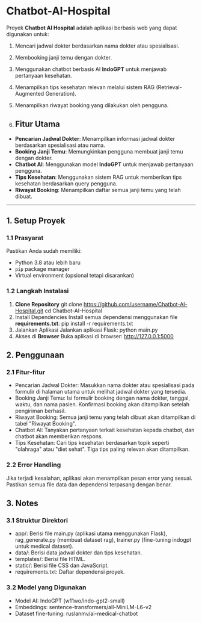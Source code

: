 # Chatbot-AI-Hospital
Proyek **Chatbot AI Hospital** adalah aplikasi berbasis web yang dapat digunakan untuk:
1. Mencari jadwal dokter berdasarkan nama dokter atau spesialisasi.
2. Membooking janji temu dengan dokter.
3. Menggunakan chatbot berbasis AI **IndoGPT** untuk menjawab pertanyaan kesehatan.
4. Menampilkan tips kesehatan relevan melalui sistem RAG (Retrieval-Augmented Generation).
5. Menampilkan riwayat booking yang dilakukan oleh pengguna.

6. ## Fitur Utama
- **Pencarian Jadwal Dokter**: Menampilkan informasi jadwal dokter berdasarkan spesialisasi atau nama.
- **Booking Janji Temu**: Memungkinkan pengguna membuat janji temu dengan dokter.
- **Chatbot AI**: Menggunakan model **IndoGPT** untuk menjawab pertanyaan pengguna.
- **Tips Kesehatan**: Menggunakan sistem RAG untuk memberikan tips kesehatan berdasarkan query pengguna.
- **Riwayat Booking**: Menampilkan daftar semua janji temu yang telah dibuat.

---

## 1. **Setup Proyek**

### **1.1 Prasyarat**
Pastikan Anda sudah memiliki:
- Python 3.8 atau lebih baru
- `pip` package manager
- Virtual environment (opsional tetapi disarankan)

### **1.2 Langkah Instalasi**
1. **Clone Repository**
   git clone https://github.com/username/Chatbot-AI-Hospital.git
   cd Chatbot-AI-Hospital
2. Install Dependencies Install semua dependensi menggunakan file **requirements.txt**:
   pip install -r requirements.txt
3. Jalankan Aplikasi Jalankan aplikasi Flask:
   python main.py
4. Akses di **Browser** Buka aplikasi di browser:
   http://127.0.0.1:5000

## 2. **Penggunaan**
### **2.1 Fitur-fitur**
- Pencarian Jadwal Dokter: Masukkan nama dokter atau spesialisasi pada formulir di halaman utama untuk melihat jadwal dokter yang tersedia.
- Booking Janji Temu: Isi formulir booking dengan nama dokter, tanggal, waktu, dan nama pasien. Konfirmasi booking akan ditampilkan setelah pengiriman berhasil.
- Riwayat Booking: Semua janji temu yang telah dibuat akan ditampilkan di tabel "Riwayat Booking".
- Chatbot AI: Tanyakan pertanyaan terkait kesehatan kepada chatbot, dan chatbot akan memberikan respons.
- Tips Kesehatan: Cari tips kesehatan berdasarkan topik seperti "olahraga" atau "diet sehat". Tiga tips paling relevan akan ditampilkan.

### **2.2 Error Handling**
Jika terjadi kesalahan, aplikasi akan menampilkan pesan error yang sesuai. Pastikan semua file data dan dependensi terpasang dengan benar.

## 3. **Notes**
### **3.1 Struktur Direktori**
- app/: Berisi file main.py (aplikasi utama menggunakan Flask), rag_generate.py (membuat dataset rag), trainer.py (fine-tuning indogpt untuk medical dataset).
- data/: Berisi data jadwal dokter dan tips kesehatan.
- templates/: Berisi file HTML.
- static/: Berisi file CSS dan JavaScript.
- requirements.txt: Daftar dependensi proyek.
### **3.2 Model yang Digunakan**
- Model AI: IndoGPT (w11wo/indo-gpt2-small)
- Embeddings: sentence-transformers/all-MiniLM-L6-v2
- Dataset fine-tuning: ruslanmv/ai-medical-chatbot
